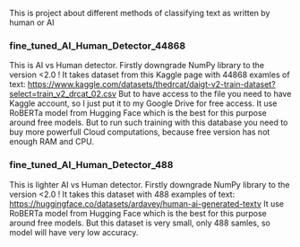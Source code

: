 This is project about different methods of classifying text as written by human or AI

### fine_tuned_AI_Human_Detector_44868
This is AI vs Human detector. Firstly downgrade NumPy library to the version <2.0 !
It takes dataset from this Kaggle page with 44868 examles of text: https://www.kaggle.com/datasets/thedrcat/daigt-v2-train-dataset?select=train_v2_drcat_02.csv But to have access to the file you need to have Kaggle account, so I just put it to my Google Drive for free access. It use RoBERTa model from Hugging Face which is the best for this purpose around free models. But to run such training with this database you need to buy more powerfull Cloud computations, because free version has not enough RAM and CPU.

### fine_tuned_AI_Human_Detector_488
This is lighter AI vs Human detector. Firstly downgrade NumPy library to the version <2.0 ! 
It takes this dataset with 488 examples of text: https://huggingface.co/datasets/ardavey/human-ai-generated-textv It use RoBERTa model from Hugging Face which is the best for this purpose around free models. But this dataset is very small, only 488 samles, so model will have very low accuracy.
